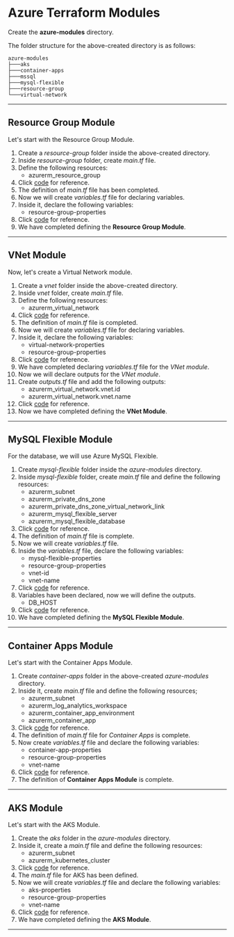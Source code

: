# Azure Terraform Modules

Create the **azure-modules** directory.

The folder structure for the above-created directory is as follows:

```
azure-modules
├───aks
├───container-apps
├───mssql
├───mysql-flexible
├───resource-group
└───virtual-network
```

---

## Resource Group Module
Let's start with the Resource Group Module.
1. Create a *resource-group* folder inside the above-created directory.
2. Inside *resource-group* folder, create *main.tf* file.
3. Define the following resources:
    - azurerm_resource_group
4. Click [code](https://github.com/sahilphule/templates/blob/master/terraform/modules/azure/resource-group/main.tf) for reference.
5. The definition of *main.tf* file has been completed.
6. Now we will create *variables.tf* file for declaring variables.
7. Inside it, declare the following variables:
    - resource-group-properties
8. Click [code](https://github.com/sahilphule/templates/blob/master/terraform/modules/azure/resource-group/variables.tf) for reference.
9. We have completed defining the **Resource Group Module**.

---

## VNet Module
Now, let's create a Virtual Network module.
1. Create a *vnet* folder inside the above-created directory.
2. Inside *vnet* folder, create *main.tf* file.
3. Define the following resources:
    - azurerm_virtual_network
4. Click [code](https://github.com/sahilphule/templates/blob/master/terraform/modules/azure/virtual-network/main.tf) for reference.
5. The definition of *main.tf* file is completed.
6. Now we will create *variables.tf* file for declaring variables.
7. Inside it, declare the following variables:
    - virtual-network-properties
    - resource-group-properties
8. Click [code](https://github.com/sahilphule/templates/blob/master/terraform/modules/azure/virtual-network/variables.tf) for reference.
9. We have completed declaring *variables.tf* file for the *VNet module*.
10. Now we will declare outputs for the *VNet module*.
11. Create *outputs.tf* file and add the following outputs:
    - azurerm_virtual_network.vnet.id
    - azurerm_virtual_network.vnet.name
12. Click [code](https://github.com/sahilphule/templates/blob/master/terraform/modules/azure/virtual-network/outputs.tf) for reference.
13. Now we have completed defining the **VNet Module**.

---

## MySQL Flexible Module
For the database, we will use Azure MySQL Flexible.
1. Create *mysql-flexible* folder inside the *azure-modules* directory.
2. Inside *mysql-flexible* folder, create *main.tf* file and define the following resources:
    - azurerm_subnet
    - azurerm_private_dns_zone
    - azurerm_private_dns_zone_virtual_network_link
    - azurerm_mysql_flexible_server
    - azurerm_mysql_flexible_database
3. Click [code](https://github.com/sahilphule/templates/blob/master/terraform/modules/azure/mysql-flexible/main.tf) for reference.
4. The definition of *main.tf* file is complete.
5. Now we will create *variables.tf* file.
6. Inside the *variables.tf* file, declare the following variables:
    - mysql-flexible-properties
    - resource-group-properties
    - vnet-id
    - vnet-name
7. Click [code](https://github.com/sahilphule/templates/blob/master/terraform/modules/azure/mysql-flexible/variables.tf) for reference.
8. Variables have been declared, now we will define the outputs.
    - DB_HOST
9. Click [code](https://github.com/sahilphule/templates/blob/master/terraform/modules/azure/mysql-flexible/outputs.tf) for reference.
10. We have completed defining the **MySQL Flexible Module**.

---

## Container Apps Module
Let's start with the Container Apps Module.
1. Create *container-apps* folder in the above-created *azure-modules* directory.
2. Inside it, create *main.tf* file and define the following resources;
    - azurerm_subnet
    - azurerm_log_analytics_workspace
    - azurerm_container_app_environment
    - azurerm_container_app
3. Click [code](https://github.com/sahilphule/templates/blob/master/terraform/modules/azure/container-apps/main.tf) for reference.
4. The definition of *main.tf* file for *Container Apps* is complete.
5. Now create *variables.tf* file and declare the following variables:
    - container-app-properties
    - resource-group-properties
    - vnet-name
6. Click [code](https://github.com/sahilphule/templates/blob/master/terraform/modules/azure/container-apps/variables.tf) for reference.
7. The definition of **Container Apps Module** is complete.

---

## AKS Module
Let's start with the AKS Module.
1. Create the *aks* folder in the *azure-modules* directory.
2. Inside it, create a *main.tf* file and define the following resources:
    - azurerm_subnet
    - azurerm_kubernetes_cluster
3. Click [code](https://github.com/sahilphule/templates/blob/master/terraform/modules/azure/aks/main.tf) for reference.
4. The *main.tf* file for AKS has been defined.
5. Now we will create *variables.tf* file and declare the following variables:
    - aks-properties
    - resource-group-properties
    - vnet-name
6. Click [code](https://github.com/sahilphule/templates/blob/master/terraform/modules/azure/aks/variables.tf) for reference.
7. We have completed defining the **AKS Module**.

---